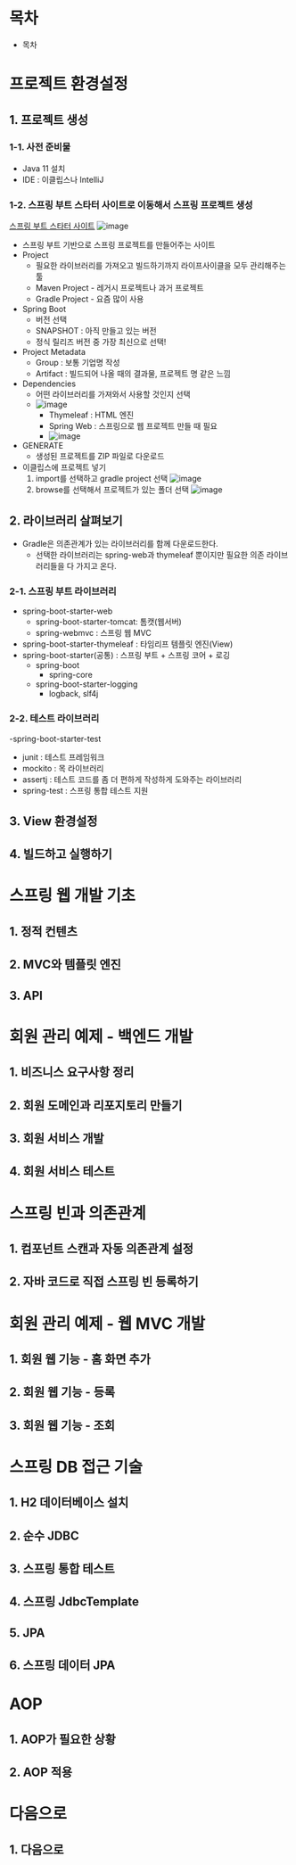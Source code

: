 # 목차
- 목차

# 프로젝트 환경설정
## 1. 프로젝트 생성
### 1-1. 사전 준비물
- Java 11 설치
- IDE : 이클립스나 IntelliJ

### 1-2. 스프링 부트 스타터 사이트로 이동해서 스프링 프로젝트 생성
[스프링 부트 스타터 사이트](https://start.spring.io)
![image](https://user-images.githubusercontent.com/76677629/132311082-b3a760ab-e410-4665-b69b-3e5a1aac71a9.png)
- 스프링 부트 기반으로 스프링 프로젝트를 만들어주는 사이트
- Project
  - 필요한 라이브러리를 가져오고 빌드하기까지 라이프사이클을 모두 관리해주는 툴
  - Maven Project - 레거시 프로젝트나 과거 프로젝트
  - Gradle Project - 요즘 많이 사용
- Spring Boot
  - 버전 선택
  - SNAPSHOT : 아직 만들고 있는 버전
  - 정식 릴리즈 버전 중 가장 최신으로 선택!
- Project Metadata
  - Group : 보통 기업명 작성
  - Artifact : 빌드되어 나올 때의 결과물, 프로젝트 명 같은 느낌
- Dependencies
  - 어떤 라이브러리를 가져와서 사용할 것인지 선택
  - ![image](https://user-images.githubusercontent.com/76677629/132312258-aa88e12b-53a1-4d0f-a556-0c2d9bb5f184.png)
    - Thymeleaf : HTML 엔진
    - Spring Web : 스프링으로 웹 프로젝트 만들 때 필요
    - ![image](https://user-images.githubusercontent.com/76677629/132312583-8cb13293-11e9-43c6-a56b-dda9d4488eb1.png)
- GENERATE 
  - 생성된 프로젝트를 ZIP 파일로 다운로드
- 이클립스에 프로젝트 넣기
  1. import를 선택하고 gradle project 선택
     ![image](https://user-images.githubusercontent.com/76677629/132314981-401d79fb-5957-4b51-bb81-4ba4d91d8b3b.png)
  2. browse를 선택해서 프로젝트가 있는 폴더 선택
     ![image](https://user-images.githubusercontent.com/76677629/132315074-7c55377d-0d91-4be7-9cd2-1878bee96b08.png)

## 2. 라이브러리 살펴보기
- Gradle은 의존관계가 있는 라이브러리를 함께 다운로드한다.
  - 선택한 라이브러리는 spring-web과 thymeleaf 뿐이지만 필요한 의존 라이브러리들을 다 가지고 온다. 
### 2-1. 스프링 부트 라이브러리
- spring-boot-starter-web
  - spring-boot-starter-tomcat: 톰캣(웹서버)
  - spring-webmvc : 스프링 웹 MVC
- spring-boot-starter-thymeleaf : 타임리프 템플릿 엔진(View)
- spring-boot-starter(공통) : 스프링 부트 + 스프링 코어 + 로깅
  - spring-boot
    - spring-core
  - spring-boot-starter-logging
    - logback, slf4j

### 2-2. 테스트 라이브러리
-spring-boot-starter-test
  - junit : 테스트 프레임워크
  - mockito : 목 라이브러리
  - assertj : 테스트 코드를 좀 더 편하게 작성하게 도와주는 라이브러리
  - spring-test : 스프링 통합 테스트 지원

## 3. View 환경설정
## 4. 빌드하고 실행하기
# 스프링 웹 개발 기초
## 1. 정적 컨텐츠
## 2. MVC와 템플릿 엔진
## 3. API
# 회원 관리 예제 - 백엔드 개발
## 1. 비즈니스 요구사항 정리
## 2. 회원 도메인과 리포지토리 만들기
## 3. 회원 서비스 개발
## 4. 회원 서비스 테스트
# 스프링 빈과 의존관계
## 1. 컴포넌트 스캔과 자동 의존관계 설정
## 2. 자바 코드로 직접 스프링 빈 등록하기
# 회원 관리 예제 - 웹 MVC 개발
## 1. 회원 웹 기능 - 홈 화면 추가
## 2. 회원 웹 기능 - 등록
## 3. 회원 웹 기능 - 조회
# 스프링 DB 접근 기술
## 1. H2 데이터베이스 설치
## 2. 순수 JDBC
## 3. 스프링 통합 테스트
## 4. 스프링 JdbcTemplate
## 5. JPA
## 6. 스프링 데이터 JPA
# AOP
## 1. AOP가 필요한 상황
## 2. AOP 적용
# 다음으로
## 1. 다음으로 
